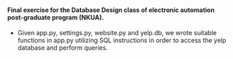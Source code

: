 #### Final exercise for the Database Design class of electronic automation post-graduate program (NKUA).
- Given app.py, settings.py, website.py and yelp.db, we wrote suitable functions in app.py utilizing SQL instructions in order to access the yelp database and perform queries.
